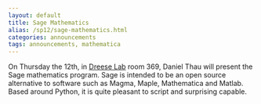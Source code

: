 ```yaml
---
layout: default
title: Sage Mathematics
alias: /sp12/sage-mathematics.html
categories: announcements
tags: announcements, mathematica
---
```

On Thursday the 12th, in [Dreese Lab](http://www.osu.edu/map/building.php?building=279) room 369, Daniel Thau will present the Sage mathematics program. Sage is intended to be an open source alternative to software such as Magma, Maple, Mathematica and Matlab. Based around Python, it is quite pleasant to script and surprising capable.
